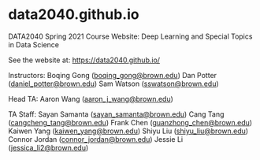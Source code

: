 # data2040.github.io
DATA2040 Spring 2021 Course Website: Deep Learning and Special Topics in Data Science

See the website at: https://data2040.github.io/

Instructors:
Boqing Gong (boqing_gong@brown.edu)
Dan Potter (daniel_potter@brown.edu)
Sam Watson (sswatson@brown.edu)

Head TA: 
Aaron Wang (aaron_j_wang@brown.edu)

TA Staff:
Sayan Samanta (sayan_samanta@brown.edu)
Cang Tang (cangcheng_tang@brown.edu)
Frank Chen (guanzhong_chen@brown.edu)
Kaiwen Yang (kaiwen_yang@brown.edu)
Shiyu Liu (shiyu_liu@brown.edu)
Connor Jordan (connor_jordan@brown.edu)
Jessie Li (jessica_li2@brown.edu)